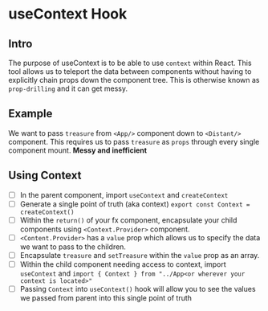 # useContext Hook

## Intro

The purpose of useContext is to be able to use `context` within React. This tool allows us to teleport the data between components without having to explicitly chain props down the component tree. This is otherwise known as `prop-drilling` and it can get messy.

## Example

We want to pass `treasure` from `<App/>` component down to `<Distant/>` component. This requires us to pass `treasure` as `props` through every single component mount. **Messy and inefficient**

## Using Context

- [ ] In the parent component, import `useContext` and `createContext`
- [ ] Generate a single point of truth (aka context) `export const Context = createContext()`
- [ ] Within the `return()` of your fx component, encapsulate your child components using `<Context.Provider>` component.
- [ ] `<Content.Provider>` has a `value` prop which allows us to specify the data we want to pass to the children.
- [ ] Encapsulate `treasure` and `setTreasure` within the `value` prop as an array.
- [ ] Within the child component needing access to context, import `useContext` and `import { Context } from "../App<or wherever your context is located>"`
- [ ] Passing `Context` into `useContext()` hook will allow you to see the values we passed from parent into this single point of truth